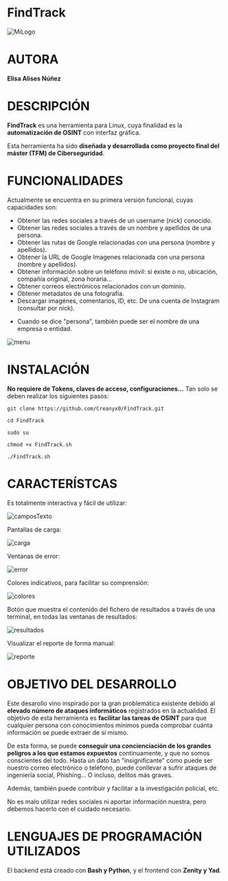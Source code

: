 # FindTrack

![MiLogo](https://user-images.githubusercontent.com/118806341/203646694-20913e92-84eb-4526-b39d-0282d24fc924.jpg)


# AUTORA
__Elisa Alises Núñez__



# DESCRIPCIÓN
__FindTrack__ es una herramienta para Linux, cuya finalidad es la __automatización de OSINT__ con interfaz gráfica.



Esta herramienta ha sido __diseñada y desarrollada como proyecto final del máster (TFM) de Ciberseguridad__.

# FUNCIONALIDADES
Actualmente se encuentra en su primera versión funcional, cuyas capacidades son:
- Obtener las redes sociales a través de un username (nick) conocido.
- Obtener las redes sociales a través de un nombre y apellidos de una persona.
- Obtener las rutas de Google relacionadas con una persona (nombre y apellidos).
- Obtener la URL de Google Imagenes relacionada con una persona (nombre y apellidos).
- Obtener información sobre un teléfono móvil: si existe o no, ubicación, compañía original, zona horaria...
- Obtener correos electrónicos relacionados con un dominio.
- Obtener metadatos de una fotografía.
- Descargar imagénes, comentarios, ID, etc. De una cuenta de Instagram (consultar por nick).

* Cuando se dice "persona", también puede ser el nombre de una empresa o entidad.

![menu](https://user-images.githubusercontent.com/118806341/203647751-f11df0c5-9703-43c2-9aea-ceecc64fdf32.PNG)



# INSTALACIÓN

__No requiere de Tokens, claves de acceso, configuraciones...__ Tan solo se deben realizar los siguientes pasos:

```
git clone https://github.com/Creanyx0/FindTrack.git 

cd FindTrack 

sudo su 

chmod +x FindTrack.sh 

./FindTrack.sh 
```


# CARACTERÍSTCAS



Es totalmente interactiva y fácil de utilizar:

![camposTexto](https://user-images.githubusercontent.com/118806341/203647910-7a0271df-b215-4ccf-992c-d077a87ea16b.PNG)


Pantallas de carga:

![carga](https://user-images.githubusercontent.com/118806341/203648033-8e93dd0b-9ae7-417f-b7ea-6d12c0f7d03e.PNG)

Ventanas de error:

![error](https://user-images.githubusercontent.com/118806341/203648086-0291d000-c909-4e56-aa38-cc74b36a9254.PNG)

Colores indicativos, para facilitar su comprensión:

![colores](https://user-images.githubusercontent.com/118806341/203648679-8f7910f4-8c05-48b6-9d7c-f8d44bb18269.PNG)


Botón que muestra el contenido del fichero de resultados a través de una terminal, en todas las ventanas de resultados:

![resultados](https://user-images.githubusercontent.com/118806341/203648699-d9264bc8-0ca3-4866-800a-844bbabd5024.PNG)


Visualizar el reporte de forma manual:

![reporte](https://user-images.githubusercontent.com/118806341/203648738-84a5b36f-93fc-4913-8df7-4206a5d00303.PNG)



# OBJETIVO DEL DESARROLLO

Este desarollo vino inspirado por la gran problemática existente debido al __elevado número de ataques informáticos__ registrados en la actualidad. El objetivo de esta herramienta es __facilitar las tareas de OSINT__ para que cualquier persona con conocimientos mínimos pueda comprobar cuánta información se puede extraer de sí mismo. 

De esta forma, se puede __conseguir una concienciación de los grandes peligros a los que estamos expuestos__ continuamente, y que no somos conscientes del todo. Hasta un dato tan "insignificante" como puede ser nuestro correo electrónico o teléfono, puede conllevar a sufrir ataques de ingeniería social, Phishing... O incluso, delitos más graves.

Además, también puede contribuir y facilitar a la investigación policial, etc.

No es malo utilizar redes sociales ni aportar información nuestra, pero debemos hacerlo con el cuidado necesario.

# LENGUAJES DE PROGRAMACIÓN UTILIZADOS
El backend está creado con __Bash y Python__, y el frontend con __Zenity y Yad__.
